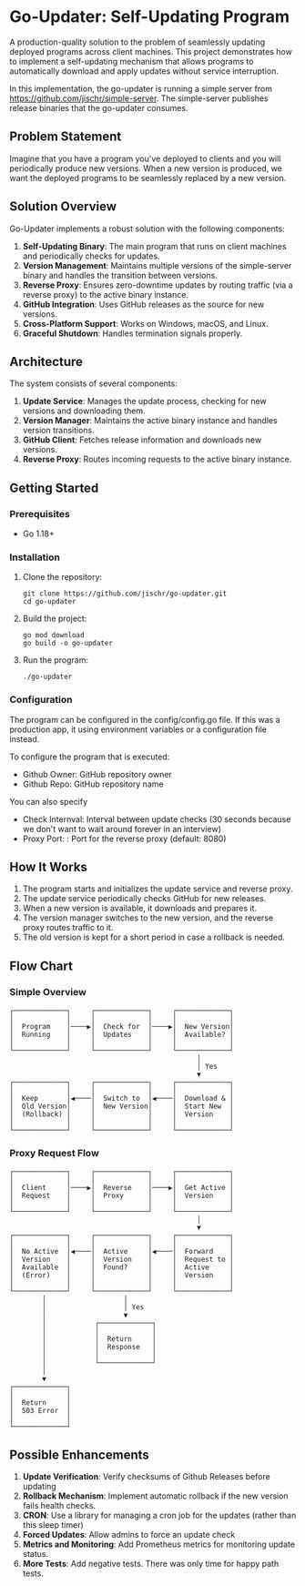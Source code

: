 # Go-Updater: Self-Updating Program

A production-quality solution to the problem of seamlessly updating deployed programs across client machines. This project demonstrates how to implement a self-updating mechanism that allows programs to automatically download and apply updates without service interruption.

In this implementation, the go-updater is running a simple server from https://github.com/jischr/simple-server. The simple-server publishes release binaries that the go-updater consumes.

## Problem Statement

Imagine that you have a program you've deployed to clients and you will periodically produce new versions. When a new version is produced, we want the deployed programs to be seamlessly replaced by a new version.

## Solution Overview

Go-Updater implements a robust solution with the following components:

1. **Self-Updating Binary**: The main program that runs on client machines and periodically checks for updates.
2. **Version Management**: Maintains multiple versions of the simple-server binary and handles the transition between versions.
3. **Reverse Proxy**: Ensures zero-downtime updates by routing traffic (via a reverse proxy) to the active binary instance.
4. **GitHub Integration**: Uses GitHub releases as the source for new versions.
5. **Cross-Platform Support**: Works on Windows, macOS, and Linux.
6. **Graceful Shutdown**: Handles termination signals properly.

## Architecture

The system consists of several components:

1. **Update Service**: Manages the update process, checking for new versions and downloading them.
2. **Version Manager**: Maintains the active binary instance and handles version transitions.
3. **GitHub Client**: Fetches release information and downloads new versions.
4. **Reverse Proxy**: Routes incoming requests to the active binary instance.

## Getting Started

### Prerequisites

- Go 1.18+

### Installation

1. Clone the repository:
   ```
   git clone https://github.com/jischr/go-updater.git
   cd go-updater
   ```

2. Build the project:
   ```
   go mod download
   go build -o go-updater
   ```

3. Run the program:
   ```
   ./go-updater
   ```

### Configuration

The program can be configured in the config/config.go file. If this was a production app, it using environment variables or a configuration file instead.

To configure the program that is executed:
- Github Owner: GitHub repository owner
- Github Repo: GitHub repository name

You can also specify
- Check Internval: Interval between update checks (30 seconds because we don't want to wait around forever in an interview)
- Proxy Port: : Port for the reverse proxy (default: 8080)

## How It Works

1. The program starts and initializes the update service and reverse proxy.
2. The update service periodically checks GitHub for new releases.
3. When a new version is available, it downloads and prepares it.
4. The version manager switches to the new version, and the reverse proxy routes traffic to it.
5. The old version is kept for a short period in case a rollback is needed.

## Flow Chart

### Simple Overview

```
┌─────────────┐     ┌─────────────┐     ┌─────────────┐
│             │     │             │     │             │
│  Program    │────▶│  Check for  │────▶│  New Version│
│  Running    │     │  Updates    │     │  Available? │
│             │     │             │     │             │
└─────────────┘     └─────────────┘     └─────────────┘
                                              │
                                              │ Yes
                                              ▼
┌─────────────┐     ┌─────────────┐     ┌─────────────┐
│             │     │             │     │             │
│  Keep       │◀────│  Switch to  │◀────│  Download & │
│  Old Version│     │  New Version│     │  Start New  │
│  (Rollback) │     │             │     │  Version    │
│             │     │             │     │             │
└─────────────┘     └─────────────┘     └─────────────┘
```

### Proxy Request Flow

```
┌─────────────┐     ┌─────────────┐     ┌─────────────┐
│             │     │             │     │             │
│  Client     │────▶│  Reverse    │────▶│  Get Active │
│  Request    │     │  Proxy      │     │  Version    │
│             │     │             │     │             │
└─────────────┘     └─────────────┘     └─────────────┘
                                              │
                                              ▼
┌─────────────┐     ┌─────────────┐     ┌─────────────┐
│             │     │             │     │             │
│  No Active  │◀────│  Active     │◀────│  Forward    │
│  Version    │     │  Version    │     │  Request to │
│  Available  │     │  Found?     │     │  Active     │
│  (Error)    │     │             │     │  Version    │
│             │     │             │     │             │
└─────────────┘     └─────────────┘     └─────────────┘
        │                   │
        │                   │ Yes
        │                   ▼
        │            ┌─────────────┐
        │            │             │
        │            │  Return     │
        │            │  Response   │
        │            │             │
        │            └─────────────┘
        │
        ▼
┌─────────────┐
│             │
│  Return     │
│  503 Error  │
│             │
└─────────────┘
```

## Possible Enhancements

1. **Update Verification**: Verify checksums of Github Releases before updating
2. **Rollback Mechanism**: Implement automatic rollback if the new version fails health checks.
3. **CRON**: Use a library for managing a cron job for the updates (rather than this sleep timer)
4. **Forced Updates**: Allow admins to force an update check
5. **Metrics and Monitoring**: Add Prometheus metrics for monitoring update status.
6. **More Tests**: Add negative tests. There was only time for happy path tests.